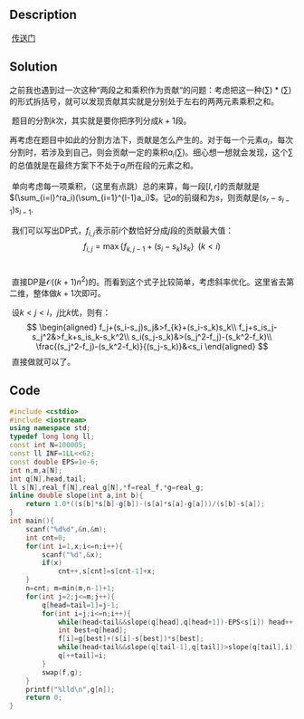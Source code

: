 ## Description

​	[传送门](https://www.lydsy.com/JudgeOnline/problem.php?id=3675)





## Solution

​	之前我也遇到过一次这种“两段之和乘积作为贡献“的问题：考虑把这一种$(\sum) *(\sum)$的形式拆括号，就可以发现贡献其实就是分别处于左右的两两元素乘积之和。

​	题目的分割$k$次，其实就是要你把序列分成$k+1$段。

​	再考虑在题目中如此的分割方法下，贡献是怎么产生的。对于每一个元素$a_i$，每次分割时，若涉及到自己，则会贡献一定的乘积$a_i(\sum)$。细心想一想就会发现，这个$\sum$的总值就是在最终方案下不处于$a_i$所在段的元素之和。

​	单向考虑每一项乘积，（这里有点跳）总的来算，每一段$[l,r]$的贡献就是$(\sum_{i=l}^ra_i)(\sum_{i=1}^{l-1}a_i)$。记$a$的前缀和为$s$，则贡献是$(s_r-s_{l-1})s_{l-1}$.

​	我们可以写出DP式，$f_{i,j}$表示前$i$个数恰好分成$j$段的贡献最大值：
$$
f_{i,j}=\max\{f_{k,j-1}+(s_i-s_k)s_k\}\;\;(k<i)
$$
​	

​	直接DP是$\mathcal O((k+1)n^2)$的。而看到这个式子比较简单，考虑斜率优化。这里省去第二维，整体做$k+1$次即可。

​	设$k<j<i$，$j$比$k$优，则有：
$$
\begin{aligned}
f_j+(s_i-s_j)s_j&>f_{k}+(s_i-s_k)s_k\\
f_j+s_is_j-s_j^2&>f_k+s_is_k-s_k^2\\
s_i(s_j-s_k)&>(s_j^2-f_j)-(s_k^2-f_k)\\
\frac{(s_j^2-f_j)-(s_k^2-f_k)}{(s_j-s_k)}&<s_i
\end{aligned}
$$
​	直接做就可以了。





## Code

```c++
#include <cstdio>
#include <iostream>
using namespace std;
typedef long long ll;
const int N=100005;
const ll INF=1LL<<62;
const double EPS=1e-6;
int n,m,a[N];
int q[N],head,tail;
ll s[N],real_f[N],real_g[N],*f=real_f,*g=real_g;
inline double slope(int a,int b){
	return 1.0*((s[b]*s[b]-g[b])-(s[a]*s[a]-g[a]))/(s[b]-s[a]);
}
int main(){
	scanf("%d%d",&n,&m);
	int cnt=0;
	for(int i=1,x;i<=n;i++){
		scanf("%d",&x);
		if(x)
			cnt++,s[cnt]=s[cnt-1]+x;
	}
	n=cnt; m=min(m,n-1)+1;
	for(int j=2;j<=m;j++){
		q[head=tail=1]=j-1;
		for(int i=j;i<=n;i++){
			while(head<tail&&slope(q[head],q[head+1])-EPS<s[i]) head++;
			int best=q[head];
			f[i]=g[best]+(s[i]-s[best])*s[best];	
			while(head<tail&&slope(q[tail-1],q[tail])>slope(q[tail],i)) tail--;
			q[++tail]=i;
		}
		swap(f,g);
	}
	printf("%lld\n",g[n]);
	return 0;
}
```









​	

​	